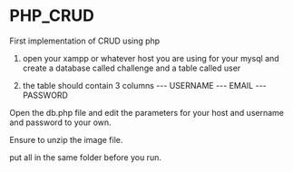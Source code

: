 # PHP_CRUD
First implementation of CRUD using php




1. open your xampp or whatever host you are using for your mysql and create a database called challenge and a table called user




2. the table should contain 3 columns 
--- USERNAME
--- EMAIL
--- PASSWORD


Open the db.php file and edit the parameters for your host and username and password to your own.


Ensure to unzip the image file.



put all in the same folder before you run.
